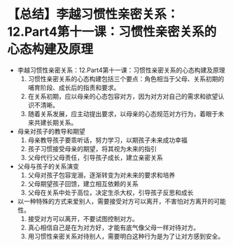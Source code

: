 # 【总结】李越习惯性亲密关系：12.Part4第十一课：习惯性亲密关系的心态构建及原理

-   李越习惯性亲密关系：12.Part4第十一课：习惯性亲密关系的心态构建及原理
    1.  习惯性亲密关系的心态构建包括三个要点：角色相当于父母、关系初期的哺育阶段、成长后的指责和要求。
    2.  在关系初期，应以母亲的心态包容对方，因为对方对自己的需求和欲望认识不清晰。
    3.  随着关系发展，应主动提出要求，以母亲的心态规范对方行为，着眼于未来共建长期关系。
-   母亲对孩子的教导和期望
    1.  母亲教导孩子要乖听话，努力学习，以期孩子未来成功幸福
    2.  孩子习惯接受母亲的期望，将其视为未来的指引
    3.  父母代行父母责任，引导孩子成长，建立亲密关系
-   父母与孩子的关系演变
    1.  父母对孩子包容宠溺，逐渐转变为对未来的要求和培养
    2.  父母期望孩子回馈，建立相互依赖的关系
    3.  父母在关系中处于高位，决定生杀大权，引导孩子反思和成长
-   以一种特殊的方式来爱别人，需要接受对方可以离开，不害怕对方离开的可能性。
    1.  接受对方可以离开，不要试图控制对方。
    2.  真心相信自己是在为对方好，才能有底气像父母一样对待对方。
    3.  用习惯性亲密关系对待别人，需要明白这种行为是为了让对方感到安全。